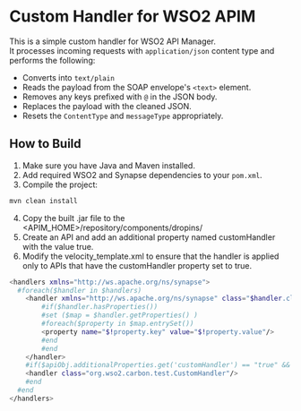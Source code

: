 # Custom Handler for WSO2 APIM

This is a simple custom handler for WSO2 API Manager.  
It processes incoming requests with `application/json` content type and performs the following:

- Converts into `text/plain`
- Reads the payload from the SOAP envelope's `<text>` element.
- Removes any keys prefixed with `@` in the JSON body.
- Replaces the payload with the cleaned JSON.
- Resets the `ContentType` and `messageType` appropriately.

## How to Build

1. Make sure you have Java and Maven installed.
2. Add required WSO2 and Synapse dependencies to your `pom.xml`.
3. Compile the project:

```bash
mvn clean install
```
4. Copy the built .jar file to the <APIM_HOME>/repository/components/dropins/
5. Create an API and add an additional property named customHandler with the value true. 
6. Modify the velocity_template.xml to ensure that the handler is applied only to APIs that have the customHandler property set to true.

```bash
<handlers xmlns="http://ws.apache.org/ns/synapse">
  #foreach($handler in $handlers)
    <handler xmlns="http://ws.apache.org/ns/synapse" class="$handler.className">
        #if($handler.hasProperties())
        #set ($map = $handler.getProperties() )
        #foreach($property in $map.entrySet())
        <property name="$!property.key" value="$!property.value"/>
        #end
        #end
    </handler>
    #if($apiObj.additionalProperties.get('customHandler') == "true" && $handler.className == "org.wso2.carbon.apimgt.gateway.handlers.security.APIAuthenticationHandler")
    <handler class="org.wso2.carbon.test.CustomHandler"/>
    #end
  #end
</handlers>
```
